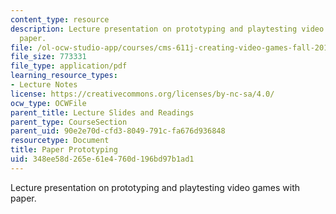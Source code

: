 ```yaml
---
content_type: resource
description: Lecture presentation on prototyping and playtesting video games with
  paper.
file: /ol-ocw-studio-app/courses/cms-611j-creating-video-games-fall-2014/348ee58d265e61e4760d196bd97b1ad1_MITCMS_611JF14_Paper_Prot.pdf
file_size: 773331
file_type: application/pdf
learning_resource_types:
- Lecture Notes
license: https://creativecommons.org/licenses/by-nc-sa/4.0/
ocw_type: OCWFile
parent_title: Lecture Slides and Readings
parent_type: CourseSection
parent_uid: 90e2e70d-cfd3-8049-791c-fa676d936848
resourcetype: Document
title: Paper Prototyping
uid: 348ee58d-265e-61e4-760d-196bd97b1ad1
---
```

Lecture presentation on prototyping and playtesting video games with paper.